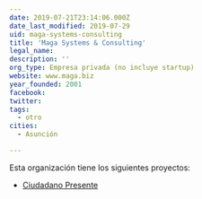 ```yaml
---
date: 2019-07-21T23:14:06.000Z
date_last_modified: 2019-07-29
uid: maga-systems-consulting
title: 'Maga Systems & Consulting'
legal_name: 
description: ''
org_type: Empresa privada (no incluye startup)
website: www.maga.biz
year_founded: 2001
facebook: 
twitter: 
tags:
  - otro
cities: 
  - Asunción

---
```


Esta organización tiene los siguientes proyectos:

- [Ciudadano Presente](/proyectos/ciudadano-presente)
